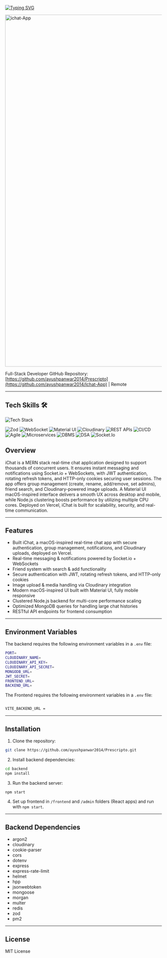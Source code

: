 [![Typing SVG](https://readme-typing-svg.herokuapp.com?font=Fira+Code&weight=500&size=30&pause=1000&color=0E43F7&background=3159FF00&width=900&lines=%F0%9F%A7%91%F0%9F%8F%BC%E2%80%8D%E2%9A%95%EF%B8%8F+iChat+%E2%80%93+Application+Platform)](https://git.io/typing-svg)

<img width="1360" height="1128" alt="ichat-App" src="https://github.com/user-attachments/assets/a639016f-a5a6-430f-a3a6-0bdc721e7f40" />


Full-Stack Developer 
GitHub Repository: [https://github.com/ayushpanwar2014/Prescripto](https://github.com/ayushpanwar2014/Ichat-App) | Remote  

---

<article>
  <h2>Tech Skills 🛠️</h2>

  <!-- Skillicons for supported skills -->
  <img src="https://skillicons.dev/icons?i=html,css,js,react,nodejs,expressjs,mongodb,git,github&perline=5" alt="Tech Stack" />
  
![Zod](https://img.shields.io/badge/Zod-7A5AF8?style=for-the-badge&logo=zod)
![WebSocket](https://img.shields.io/badge/DataStructures--Algorithms-3182CE?style=for-the-badge)
![Material UI](https://img.shields.io/badge/TailwindCSS-38B2AC?style=for-the-badge&logo=tailwind-css&logoColor=white)
![Cloudinary](https://img.shields.io/badge/Cloudinary-DB0D8B?style=for-the-badge&logo=cloudinary&logoColor=white)
![REST APIs](https://img.shields.io/badge/REST%20APIs-6C63FF?style=for-the-badge)
![CI/CD](https://img.shields.io/badge/CI%2FCD-E53E3E?style=for-the-badge)
![Agile](https://img.shields.io/badge/Agile-F6AD55?style=for-the-badge)
![Microservices](https://img.shields.io/badge/Microservices-805AD5?style=for-the-badge)
![DBMS](https://img.shields.io/badge/DBMS-D69E2E?style=for-the-badge)
![DSA](https://img.shields.io/badge/DataStructures--Algorithms-3182CE?style=for-the-badge)
![Socket.Io](https://img.shields.io/badge/DataStructures--Algorithms-3182CE?style=for-the-badge)
</article>

<article>


## Overview
iChat is a MERN stack real-time chat application designed to support thousands of concurrent users. It ensures instant messaging and notifications using Socket.io + WebSockets, with JWT authentication, rotating refresh tokens, and HTTP-only cookies securing user sessions. The app offers group management (create, rename, add/remove, set admins), friend search, and Cloudinary-powered image uploads. A Material UI macOS-inspired interface delivers a smooth UX across desktop and mobile, while Node.js clustering boosts performance by utilizing multiple CPU cores. Deployed on Vercel, iChat is built for scalability, security, and real-time communication.

---

## Features
- Built iChat, a macOS-inspired real-time chat app with secure authentication, group management, notifications, and Cloudinary uploads, deployed on Vercel.
- Real-time messaging & notifications powered by Socket.io + WebSockets
- Friend system with search & add functionality
- Secure authentication with JWT, rotating refresh tokens, and HTTP-only cookies
- Image upload & media handling via Cloudinary integration
- Modern macOS-inspired UI built with Material UI, fully mobile responsive
- Clustered Node.js backend for multi-core performance scaling  
- Optimized MongoDB queries for handling large chat histories 
- RESTful API endpoints for frontend consumption

---

## Environment Variables
The backend requires the following environment variables in a `.env` file:


```bash
PORT=
CLOUDINARY_NAME=
CLOUDINARY_API_KEY=
CLOUDINARY_API_SECRET=
MONGODB_URL=
JWT_SECRET=
FRONTEND_URL=
BACKEND_URL=

````
The Frontend requires the following environment variables in a `.env` file:

```bash

VITE_BACKEND_URL = 

````

---

## Installation

1. Clone the repository:

```bash
git clone https://github.com/ayushpanwar2014/Prescripto.git
````

2. Install backend dependencies:

```bash
cd backend
npm install
```

3. Run the backend server:

```bash
npm start
```

4. Set up frontend in `/frontend` and `/admin` folders (React apps) and run with `npm start`.

---

## Backend Dependencies

* argon2
* cloudinary
* cookie-parser
* cors
* dotenv
* express
* express-rate-limit
* helmet
* hpp
* jsonwebtoken
* mongoose
* morgan
* multer
* redis
* zod
* pm2

---

## License

MIT License


